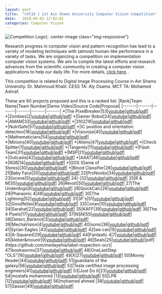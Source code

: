 ```yaml
---
layout: post
title:  "CVC18 | 1st Ain Shams University Computer Vision Competition"
date:   2018-05-03 12:02:01
categories: Computer Vision
---
```


![Competition Logo](https://image.ibb.co/h25pPS/CVC_logo.png){: .center-image class="img-responsive"}

Research progress in computer vision and pattern recognition has lead to a variety of modeling techniques with (almost) human-like performance in a variety of tasks. We are organizing a competition on implementation computer vision systems. We aim to compile the latest efforts and research advances from the scientific community in creating a computer vision applications to help our daily life. 
For more details, [click here](https://docs.google.com/document/d/1C_wSxrgw-kYavpIhnIoB-FvKqm8dxKkqDvh25Xo9H5E/edit?usp=sharing).
.

This competition is related to Digital Image Processing Course in Ain Shams University.
Dr. Mahmoud Khalil.
CESS TA: Aly Osama.
MCT TA: Mohamed Ashraf.


These are 60 projects proposed and this is a ranked list:
|Rank|Team Name|Team Number|Demo Video|Source Code|Proposal|
|-------|-------|-------|-------|-------|-------|
*|The PixelBreaker|53|[youtube](https://www.youtube.com/watch?v=JFjmobJTzQs&feature=youtu.be)|[github](https://drive.google.com/open?id=1mRpdIK_Fbw1omEjdjtYn6L_eFbU_qRtM)|[pdf](https://github.com/SaeedAbdelWahab/PixelBreaker.git)|
*|Zombies|2|[youtube](https://youtu.be/YuI7b8WjyHM)|[github](https://drive.google.com/open?id=1bK-qOxFvlEYqnqt7nA1Ti6RDKM-VIMUR)|[pdf](https://github.com/KM49N/Circuit)|
*|Gamer Robot|24|[youtube](https://youtu.be/lT4XUlmFXzs)|[github](https://drive.google.com/open?id=1-M4_EPacXdax8zLryPfrzK7hFztnfXvk)|[pdf](https://github.com/MahmoudNasser27/Gamer-Robot)|
*|AMAM|33|[youtube](https://www.youtube.com/watch?v=YVBaOClfvME&feature=youtu.be)|[github](https://drive.google.com/open?id=10j_eIK-Stt3ZAKiTBRheT94ySp7_DiYO)|[pdf](https://gitlab.com/amr-essam95/esh7enly)|
*|3102|19|[youtube](https://www.youtube.com/watch?v=0yi0UcLfW2I&feature=youtu.be)|[github](https://drive.google.com/open?id=1hm0fYyMo76zZD4M6n_kEQL4TjEpMfzwR)|[pdf](https://github.com/abdelrahmanbedier/detect_potholes/tree/master/pothole-detection)|
*|NutriSafe|57|[youtube](https://youtu.be/oLdO_-gTW0s)|[github](https://drive.google.com/open?id=1P-EWrWLvQDdb6--3E-MMRYXtm_jC1aCg)|[pdf](https://github.com/Nada1996/NutriSafe)|
*|IC position and orientation detection|18|[youtube](https://youtu.be/whtgA91HWt0)|[github](https://drive.google.com/open?id=1dCZjNmzXK-kKJTE1EPmm5kT3xeSPpxYf)|[pdf](https://github.com/osama95/IC-position-and-orientation-detection)|
*|Visionize|45|[youtube](https://www.youtube.com/watch?v=z7mHfJlxqL8)|[github](https://drive.google.com/open?id=1Fq22iHqE168qCi9WXvj-6JdMyb1K--wv)|[pdf](https://github.com/AhmadOsama4/Self-Driving-Car-Game)|
*|Mathematicians|54|[youtube](https://drive.google.com/file/d/139sKPQs4Y7fw2gdgR9xN3YL1nu4XSaPj/view)|[github](https://drive.google.com/open?id=1kPz9m_wWG_srcA8qIduKYDfPu-aZqfig)|[pdf](https://github.com/mahmoud4495/EasyMath)|
*|Minions|40|[youtube](https://www.youtube.com/watch?v=ggjOMqFn8Fg&feature=youtu.be)|[github](https://drive.google.com/open?id=1_fwjB0lDTQQ1BFIS_mdEyJ60GJt_5FoL)|[pdf](https://github.com/MayarAlaa/LinearSystemEquationSolverApp)|
*|Aliens|47|[youtube](https://youtu.be/ZazKdavcZlA  )|[github](https://drive.google.com/open?id=1IoA-ViIi6iOM6uULa96i93HIfE4vI7O-)|[pdf](https://github.com/nohadrweesh/Scanner-and-Translator)|
*|Check Splitter|1|[youtube](https://youtu.be/UOeC-jRCUF4)|[github](https://drive.google.com/open?id=1jbi5Q6Pt62TLTN6mpr_eTs7NKgU_FE51)|[pdf](https://github.com/KhadigaMesbah/CheckSplitter)|
*|Targemly|11|[youtube](https://www.youtube.com/playlist?list=PLijPGmlMpDKyHGWDvcUhRthNViN3AqzjI)|[github](https://drive.google.com/open?id=1altfk_6nkVrIPPb-WSaHzwPRXEYUYXZV)|[pdf](https://github.com/khaledsalah04/Image-processing-project)|
*|Flash Team|31|[youtube](https://www.youtube.com/watch?v=F-E4p7Rk8Wo)|[github](https://drive.google.com/open?id=1NPek_fDMQaGDkh9mI1vIR15MAqoDi9sH)|[pdf](https://github.com/Abdelrahman-Elnaggar/Convert-from-analog-to-digital-clock)|
*|MSP|21|[youtube](https://youtu.be/WbNNh3FxzpE)|[github](https://drive.google.com/open?id=1hWYpkzaasjzR3kM2caun4BjBGstEO5sx)|[pdf](https://github.com/MarieNagy/Musical-sheets-play)|
*|Outcasts|42|[youtube](https://www.youtube.com/watch?v=5bOqgkhDn18&feature=youtu.be)|[github](https://drive.google.com/open?id=1jXh2s2bbR3HKcg8vLcDC9QEjcDG5ZERT)|[pdf](https://github.com/Mosta-777/EmojiBuddies/tree/master)|
*|AAAT|46|[youtube](https://youtu.be/ruHFZlaLTCA)|[github](https://drive.google.com/open?id=1lTa-ydnuJLi8DhzScAZmLJSBAz_OmNzy)|[pdf](https://github.com/AlaaHazem/image-processing-project)|
*|RGB|14|[youtube](https://www.youtube.com/playlist?list=PLVJtKQZ2QgMMoc5p3R2SngvLME2XwYHst)|[github](https://drive.google.com/open?id=1Yirr-wVcg4TnCgEYXIskujsCQy87gG6H)|[pdf](https://github.com/AhmedAmrAttiah/ImageProcessingProject)|
*|GOS (Game of Stores)|30|[youtube](https://drive.google.com/file/d/1sNF-uChY8UlvzWmzqP24q0dt2udJQ98q/view?usp=sharing)|[github](https://drive.google.com/open?id=1RcX7x8M2bRpwtbfWW7ayHQPLn4xyfRB9)|[pdf](https://bitbucket.org/osamatarkhan/gos)|
*|Blood Classifier|28|[youtube](https://youtu.be/1KJjCgXHLFQ)|[github](https://drive.google.com/open?id=11441lfAw--f0MNTejBhHZGyOfPk-Qx5p)|[pdf](https://github.com/AbdulrahmanYasser95/Blood-Identifier)|
21|Baby Face|20|[youtube](https://www.youtube.com/watch?v=80Yrxnf4g78&feature=youtu.be)|[github](https://drive.google.com/open?id=1hcM7o5icr9_Eg-P0wHzPSEBPCvdAXOda)|[pdf](https://github.com/AsmaaJoe/IMGPro_BabyFace)|
22|ProNoobs|34|[youtube](https://www.youtube.com/watch?v=HtfcPnQfiiM)|[github](https://drive.google.com/open?id=17KTDaXKQNO6_4SNteRLTNS8N5SW8hf9i)|[pdf](https://github.com/ELBe7ery/CSE-464-ImageProcesssing/tree/FINAL_PROJECT)|
23|iscene|5|[youtube](https://youtu.be/cdHvDsH6ZPU)|[github](https://drive.google.com/open?id=1smk-vYABr2VExsOXI58EeJM8LXki_elh)|[pdf](https://github.com/ahmedusama/iScene-Text-and-currecy-recognition-with-audio-feedback.git)|
24|-|32|[youtube](https://www.youtube.com/watch?v=Ck5mi0nn1ok&feature=youtu.be)|[github](https://drive.google.com/open?id=12dAzx1wIw0avrDyYj6tPvImBN67Yd1YS)|[pdf](https://github.com/MahmoudSelmy/KidsInspector-)|
25|R & M|35|[youtube](https://www.youtube.com/watch?v=8nNRip633Kg)|[github](https://drive.google.com/open?id=1uq6l9082ftfF_v71aZsPS7aqJ0_bOWcX)|[pdf](https://github.com/reemahmedosman/Image)|
26|Revolt|50|[youtube](https://www.youtube.com/watch?v=TUxxcr2Gwqg&feature=youtu.be)|[github](https://drive.google.com/open?id=1kwZig62veW7K3eI_e_OJqTtYodwE_vRx)|[pdf](https://github.com/RandaKhairy/traffic-light-color-detector)|
27|The Underdogs|6|[youtube](https://www.youtube.com/watch?v=pbRxPWbW1t8)|[github](https://drive.google.com/open?id=1jSkrhU7kkGV9fxNK0F8LYIYdOGjpZqVh)|[pdf](https://github.com/mostafa07/Best-Price-IP/)|
28|QuickCalc|26|[youtube](https://www.youtube.com/watch?v=DBUgcOcfvkw)|[github](https://drive.google.com/open?id=1tFavNSi4YQPrNz-Y8gABWB4qZEfQblVc)|[pdf](https://github.com/SilvanaMaher/ImageProcessingProject)|
29|Pharaonic 4|48|[youtube](https://www.youtube.com/watch?v=L9dRCk537fk)|[github](https://drive.google.com/open?id=1LZomuli3v7Ij5KdrKe0NBswY3e1m39UU)|[pdf](https://github.com/HeshoSalah/ComputerVisionSystem)|
30|The Lightning|52|[youtube](https://youtu.be/_KwdheugeSU)|[github](https://drive.google.com/open?id=1Vt3GBN8hsd7DbvhiV4XcBrVoed-i6wGR)|[pdf](https://github.com/Amany-Abdelhamid/The-Lightning-_-Recharge-cell-phone-cards)|
31|3F's|51|[youtube](https://drive.google.com/open?id=1-53XBzr24GokeDDnXQvQv_KcKAuej4dh)|[github](https://drive.google.com/open?id=1YBwPFu6ymZaTUgv2tCzyx4m_VrhjsiwQ)|[pdf](https://github.com/Fatma-Saleh/2018-world-cup-s-teams-information)|
32|Goodfellas|8|[youtube](https://youtu.be/MSsMK4U6SkU)|[github](https://drive.google.com/open?id=1xcSzjm5lQG2WpMtVhgzmnJGgFrTXPcpr)|[pdf](https://github.com/Hossamhosni/facedetector)|
33|Conan|10|[youtube](https://www.youtube.com/watch?v=y8guTaaSQSQ)|[github](https://drive.google.com/open?id=1OTxCIm59WeDAnmU1E8keF2ydl9SBC08w)|[pdf](https://github.com/YomnaHAmin/Fake-Money-Detector.git)|
34|Sarahat|22|[youtube](https://youtu.be/Nay9cZux2As)|[github](https://drive.google.com/open?id=1sYICJyB3mJ_KGpVvwHg0KPIXM0ykhWqu)|[pdf](https://github.com/SarahElZoqm/imageProjectOCR.git)|
35|KAFF|39|[youtube](https://www.youtube.com/watch?v=FLL37LRBK5Y&feature=youtu.be)|[github](https://drive.google.com/open?id=1FKCtCzNrtg2vuBTmyYyVRC9FQNEgdOw4)|[pdf](https://github.com/AbdelwhabMohamed/opencv-Manufature_Defects)|
36|The 4 Pixels|17|[youtube](https://www.youtube.com/watch?v=dRXis_q7nGU&feature=youtu.be)|[github](https://drive.google.com/open?id=11kRTUNJ9tNiusJlmWuaqkM1yQJB-CLbE)|[pdf](https://github.com/AbdelrahmanSh/sudoku_solver)|
37|NSN|55|[youtube](https://youtu.be/v2dWOex72yY)|[github](https://drive.google.com/open?id=1OYAC2aBxQ3z_hSU-r5lNN88IWBbaiPKT)|[pdf](https://github.com/laila95/flowchart_generator)|
38|Detect_Banknot|3|[youtube](https://youtu.be/taNlIo_TKVE)|[github](https://drive.google.com/open?id=16GO8x4I9Dhlsn0mcX51Poa4JPIizrYQp)|[pdf](https://github.com/mahmoudGamalEldin/-Money_detector_and_estimator)|
39|MechaVision|4|[youtube](https://www.youtube.com/watch?v=U3CEWeNKNGw)|[github](https://drive.google.com/open?id=1aiCKCdgqMVgR6OMVGO7uvnJSZj-bkMGg)|[pdf](https://github.com/MohamedRaslan/DigitizerProgram)|
40|sonic|36|[youtube](https://youtu.be/8N_PSvmTnK8)|[github](https://drive.google.com/open?id=17gXBc0yadJXT_dg1g_RE8HkYUEdiNUmk)|[pdf](https://github.com/nadaelmargoushy/image-project.git)|
41|Syrian Eagles |43|[youtube](https://youtu.be/q2oavXbWLik)|[github](nan)|[pdf](https://github.com/NawafHZz/Motion-Detection.git)|
42|we can|15|[youtube](https://drive.google.com/open?id=19JF8DewJzjsENoYwUoYVii-h-f3lMPYx)|[github](https://drive.google.com/open?id=1d6alfr-WU-3lRbEzT3BXOYI_owqWje2n)|[pdf](https://github.com/amirashobak/Image_processing)|
43|A-Squared|29|[youtube](nan)|[github](https://drive.google.com/open?id=1VTKJGlDbomkEeTqANKgbl2_lQEZ-VRbR)|[pdf](https://github.com/ayaemad/Virtual-Dressing)|
44|Fantastic 4|7|[youtube](https://drive.google.com/drive/folders/1pUC7_7jqRVTb4Hm8fcnUT9E96wB7B1Hu)|[github](https://drive.google.com/open?id=1r8-H-racxJ5AsX4l87Pc8oY0Hp6Si7ox)|[pdf](https://gitlab.com/MhmudFwzi/Surveillance-Camera-openCV.git)|
45|kleber&mounir|9|[youtube](https://youtu.be/RG29hQ2qWVE)|[github](https://drive.google.com/open?id=1CpO6-HHSpJuUixGidaMRQ2tPN_1oIv0A)|[pdf](https://github.com/peterkleber/Hole-Detector.git)|
46|Seals|25|[youtube](https://youtu.be/kb_VRk5l-1k)|[github](https://drive.google.com/open?id=172766CzFnG--0GIGJaDN5s_S56Qz1YX_)|[pdf](https://github.com/medayehia/label-inspection-ocr)|
47|bookworms|37|[youtube](https://youtu.be/640bl3Y9KyM)|[github](https://drive.google.com/open?id=1vZ8RwiBZwYTUb-SEZaNzGsUo8C3ZygM-)|[pdf](https://github.com/wisesama/OCR_project)|
48|OneLastStep "OLS"|16|[youtube](https://www.youtube.com/watch?v=iOnQSa1KeHI&feature=youtu.be)|[github](https://drive.google.com/open?id=1Fja7sxJhKd_kYi8Sakirf2WLpOVjdhkE)|[pdf](https://github.com/WaelAhmad/Face-Swapping)|
49|X|27|[youtube](https://drive.google.com/file/d/1fuUO1gTdFgxm2nURlzfSXfV-6TgQX53O/view?usp=sharing)|[github](https://drive.google.com/open?id=14rWkHaAvdAMOah5OnwsvEgNzam3JJ_p3)|[pdf](https://github.com/GhadeerElkhazragy/Maze_Solver)|
50|Money Reader|44|[youtube](https://drive.google.com/file/d/100lU0o8fYJ_myEesH1XSPZpnUwxCHALP/view?usp=sharing)|[github](https://drive.google.com/open?id=1Nf387ugbkAr92LpCWV_cba1S1Q2DEqIt)|[pdf](https://github.com/reemmostafa/Money-Reader-)|
51|guardians of the galaxy|56|[youtube](https://www.youtube.com/watch?v=fK9_wT5CbYM)|[github](https://drive.google.com/open?id=1mP2z8BnJlVeZwQgp7gkT4I9UPuSu4X0d)|[pdf](https://github.com/hodaabdelbasit3/License-Plate-Recognition)|
52|Tesla certified image processing engineers|41|[youtube](https://www.youtube.com/watch?v=xiYDwdQ88nY)|[github](https://drive.google.com/open?id=1bNXfHz0NvPJTKcc4ZgfXFAGVMVAMOfYE)|[pdf](https://github.com/Sherif-Mohamed/PlateDetector.git)|
53|Just Do It|23|[youtube](https://www.youtube.com/watch?v=OfcQBHf5rzc&feature=youtu.be)|[github](https://drive.google.com/open?id=1B2TAAcYNTkMjzgFOM6bgGpNRlCHSCugm)|[pdf](https://github.com/MohamedShokr22/Handwriting-Recognition)|
54|mostafa mohammed |13|[youtube](https://www.youtube.com/watch?v=AuEKSnPjcN4&feature=youtu.be)|[github](https://drive.google.com/open?id=1d5LAKgDFqjKd3aX_cLTvU_nu8te4BsKe)|[pdf](https://github.com/Shikoshalaby/image-processing-/tree/master)|
55|LPR |12|[youtube](https://www.youtube.com/watch?v=k33AwO9rwdU&feature=youtu.be)|[github](https://drive.google.com/open?id=1YpXRGZ0SzouDslgY53jZnhKm4Vk7VKjp)|[pdf](https://drive.google.com/file/d/1hxqhtMnEFH4FzSvTmpxk0HBRKxRCTEos/view?usp=sharing)|
56|mohamed ahmed |38|[youtube](https://drive.google.com/open?id=1KdyAVWBT4sA0hhRgovVm9NHT8emLjVa-)|[github](nan)|[pdf](https://drive.google.com/open?id=1KdyAVWBT4sA0hhRgovVm9NHT8emLjVa-)|
57|Gasser|49|[youtube](nan)|[github](nan)|[pdf](nan)|